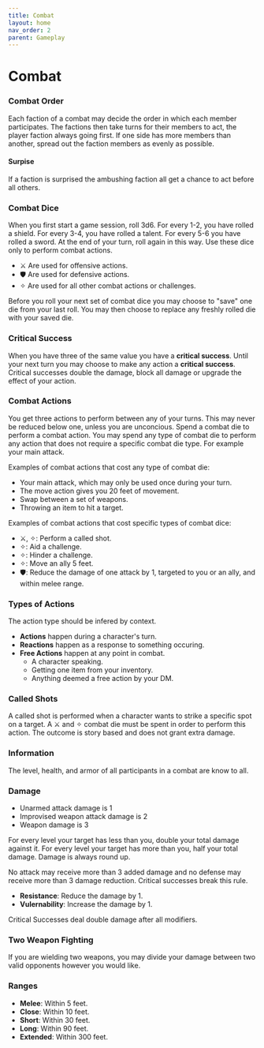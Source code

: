 ```yaml
---
title: Combat
layout: home
nav_order: 2
parent: Gameplay
---
```


# Combat

### Combat Order
Each faction of a combat may decide the order in which each member participates.  The factions then take turns for their members to act, the player faction always going first.  If one side has more members than another, spread out the faction members as evenly as possible.

#### Surpise
If a faction is surprised the ambushing faction all get a chance to act before all others.

### Combat Dice
When you first start a game session, roll 3d6.  For every 1-2, you have rolled a shield.  For every 3-4, you have rolled a talent.  For every 5-6 you have rolled a sword.  At the end of your turn, roll again in this way.  Use these dice only to perform combat actions.

* ⚔ Are used for offensive actions.
* 🛡 Are used for defensive actions.
* ✧ Are used for all other combat actions or challenges.

Before you roll your next set of combat dice you may choose to "save" one die from your last roll.  You may then choose to replace any freshly rolled die with your saved die.

### Critical Success
When you have three of the same value you have a **critical success**.  Until your next turn you may choose to make any action a **critical success**.  Critical successes double the damage, block all damage or upgrade the effect of your action.

### Combat Actions
You get three actions to perform between any of your turns. This may never be reduced below one, unless you are unconcious. Spend a combat die to perform a combat action.  You may spend any type of combat die to perform any action that does not require a specific combat die type.  For example your main attack.

Examples of combat actions that cost any type of combat die:

* Your main attack, which may only be used once during your turn.
* The move action gives you 20 feet of movement.
* Swap between a set of weapons.
* Throwing an item to hit a target.

Examples of combat actions that cost specific types of combat dice:

* ⚔, ✧: Perform a called shot.
* ✧: Aid a challenge.
* ✧: Hinder a challenge.
* ✧: Move an ally 5 feet.
* 🛡: Reduce the damage of one attack by 1, targeted to you or an ally, and within melee range.

### Types of Actions
The action type should be infered by context.
* **Actions** happen during a character's turn.
* **Reactions** happen as a response to something occuring.
*  **Free Actions** happen at any point in combat.  
    *  A character speaking.
    *  Getting one item from your inventory.
    *  Anything deemed a free action by your DM.

### Called Shots
A called shot is performed when a character wants to strike a specific spot on a target.  A ⚔ and ✧ combat die must be spent in order to perform this action.  The outcome is story based and does not grant extra damage.

### Information
The level, health, and armor of all participants in a combat are know to all.

### Damage
* Unarmed attack damage is 1
* Improvised weapon attack damage is 2
* Weapon damage is 3

For every level your target has less than you, double your total damage against it.  For every level your target has more than you, half your total damage.  Damage is always round up.

No attack may receive more than 3 added damage and no defense may receive more than 3 damage reduction.  Critical successes break this rule.

* **Resistance**:  Reduce the damage by 1.
* **Vulernability**:  Increase the damage by 1.

Critical Successes deal double damage after all modifiers.

### Two Weapon Fighting
If you are wielding two weapons, you may divide your damage between two valid opponents however you would like.

### Ranges
* **Melee**:  Within 5 feet.
* **Close**:  Within 10 feet.
* **Short**:  Within 30 feet.
* **Long**:  Within 90 feet.
* **Extended**:  Within 300 feet.